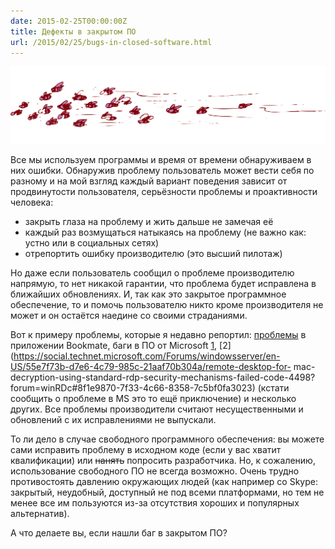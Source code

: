 ```yaml
---
date: 2015-02-25T00:00:00Z
title: Дефекты в закрытом ПО
url: /2015/02/25/bugs-in-closed-software.html
---
```


<img src="/images/beets.png" width="600" alt="Баги, очень много багов">

Все мы используем программы и время от времени обнаруживаем в них ошибки.
Обнаружив проблему пользователь может вести себя по разному и на мой взгляд
каждый вариант поведения зависит от продвинутости пользователя,
серьёзности проблемы и проактивности человека:

- закрыть глаза на проблему и жить дальше не замечая её
- каждый раз возмущаться натыкаясь на проблему (не важно как: устно или в социальных сетях)
- отрепортить ошибку производителю (это высший пилотаж)

Но даже если пользователь сообщил о проблеме производителю напрямую,
то нет никакой гарантии, что проблема будет исправлена в ближайших обновлениях.
И, так как это закрытое программное обеспечение, то и помочь пользователю
никто кроме производителя не может и он остаётся наедине со своими страданиями.

Вот к примеру проблемы, которые я недавно репортил:
[проблемы](/2015/02/06/bookmate-bugs.html) в приложении Bookmate,
баги в ПО от Microsoft [1](https://social.technet.microsoft.com/Forums/windowsserver/en-US/8882442e-4d16-437f-9930-8aa0ac25ad73/typo-in-error-message-from-microsoft-remote-desktop-for-mac?forum=winRDc#8882442e-4d16-437f-9930-8aa0ac25ad73), [2](https://social.technet.microsoft.com/Forums/windowsserver/en-US/55e7f73b-d7e6-4c79-985c-21aaf70b304a/remote-desktop-for- mac-decryption-using-standard-rdp-security-mechanisms-failed-code-4498?forum=winRDc#8f1e9870-7f33-4c66-8358-7c5bf0fa3023) (кстати сообщить о проблеме в MS это то ещё приключение) и несколько других.
Все проблемы производители считают несущественными и обновлений с их исправлениями не выпускали.

<!--
Помимо моих есть ещё много примеров описания дефектов закрытого ПО в блогах:
[Mac OS panic](https://medium.com/@oleavr/diy-kernel-panic-os-x-and-ios-in-10-loc-c250d9649159)
- insecure Evernote <http://www.gigpeppers.com/if-you-are-storing-important-info-in-evernote-think-twice/>
- <http://talater.com/chrome-is-listening/>
- <http://robert.ocallahan.org/2014/09/vmware-cpuid-conditional-branch.html>
- <https://vk.com/wall-56751744_52571>
<blockquote class="twitter-tweet" lang="en"><p>Вынужден констатировать что Parallels Desktop доебал своими вылетами и зависаниями. И у них еще хватает наглости просить денег за апдейты?!!</p>&mdash; Dmytro Oleksiuk (@d_olex) <a href="https://twitter.com/d_olex/status/420207010571755520">January 6, 2014</a></blockquote>
<script async src="//platform.twitter.com/widgets.js" charset="utf-8"></script>
- <http://www.macrumors.com/2015/01/23/ios-8-gmt-calendar-bug/>
-->

<!--
- <https://www.gnu.org/philosophy/free-doc.html>
- <https://www.gnu.org/philosophy/free-software-even-more-important.html>
- <https://www.gnu.org/philosophy/who-does-that-server-really-serve.html>
-->

То ли дело в случае свободного программного обеспечения: вы можете сами
исправить проблему в исходном коде (если у вас хватит квалификации) или
<s>нанять</s> попросить разработчика. Но, к сожалению, использование
свободного ПО не всегда возможно. Очень трудно противостоять давлению
окружающих людей (как например со Skype: закрытый, неудобный, доступный не под всеми
платформами, но тем не менее все им пользуются из-за отсутствия хороших и популярных альтернатив).

А что делаете вы, если нашли баг в закрытом ПО?

